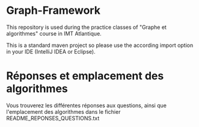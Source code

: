 # Graph-Framework

This repository is used during the practice classes of "Graphe et algorithmes" course in IMT Atlantique.

This is a standard maven project so please use the according import option in your IDE (IntelliJ IDEA or Eclipse).

# Réponses et emplacement des algorithmes

Vous trouverez les différentes réponses aux questions, ainsi que l'emplacement des algorithmes dans le fichier README_REPONSES_QUESTIONS.txt
